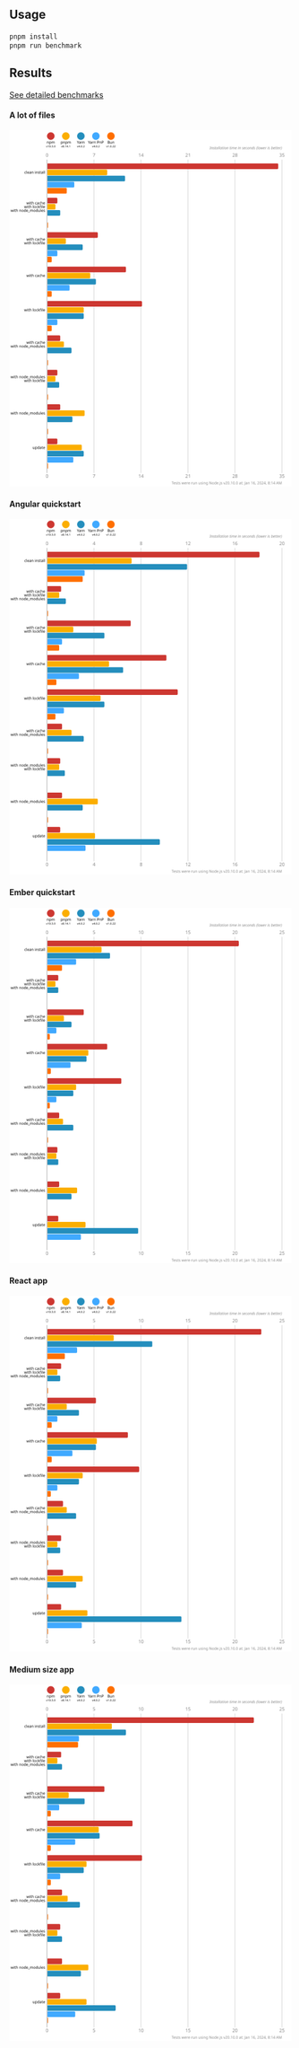 ## Usage

```
pnpm install
pnpm run benchmark
```

## Results

[See detailed benchmarks](./benchmarks.md)

#### A lot of files

![](results/img/alotta-files.svg)

#### Angular quickstart

![](results/img/angular-quickstart.svg)

#### Ember quickstart

![](results/img/ember-quickstart.svg)

#### React app

![](results/img/react-app.svg)

#### Medium size app

![](results/img/medium-size-app.svg)


